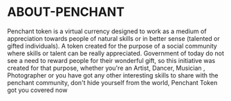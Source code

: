 # ABOUT-PENCHANT
Penchant token is a virtual currency designed to work as a medium of appreciation towards people 
of natural skills or in better sense (talented or gifted individuals). A token created for the purpose 
of a social community where skills or talent can be really appreciated.
Government of today do not see a need to reward people for their wonderful gift, so this initiative 
was created for that purpose, whether you're an Artist, Dancer, Musician , Photographer or you 
have got any other interesting skills to share with the penchant community, don't hide yourself 
from the world, Penchant Token got you covered now
